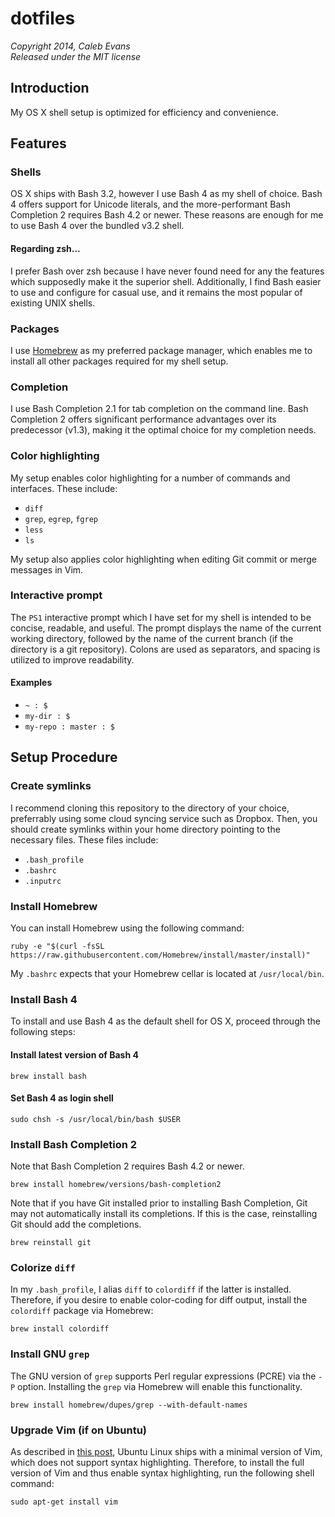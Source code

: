 # dotfiles
*Copyright 2014, Caleb Evans*  
*Released under the MIT license*

## Introduction

My OS X shell setup is optimized for efficiency and convenience.

## Features

### Shells

OS X ships with Bash 3.2, however I use Bash 4 as my shell of choice. Bash 4 offers support for Unicode literals, and the more-performant Bash Completion 2 requires Bash 4.2 or newer. These reasons are enough for me to use Bash 4 over the bundled v3.2 shell.

#### Regarding zsh...

I prefer Bash over zsh because I have never found need for any the features which supposedly make it the superior shell. Additionally, I find Bash easier to use and configure for casual use, and it remains the most popular of existing UNIX shells.

### Packages

I use [Homebrew](http://brew.sh/) as my preferred package manager, which enables me to install all other packages required for my shell setup.

### Completion

I use Bash Completion 2.1 for tab completion on the command line. Bash Completion 2 offers significant performance advantages over its predecessor (v1.3), making it the optimal choice for my completion needs.

### Color highlighting

My setup enables color highlighting for a number of commands and interfaces. These include:

* `diff`
* `grep`, `egrep`, `fgrep`
* `less`
* `ls`

My setup also applies color highlighting when editing Git commit or merge messages in Vim.

### Interactive prompt

The `PS1` interactive prompt which I have set for my shell is intended to be concise, readable, and useful. The prompt displays the name of the current working directory, followed by the name of the current branch (if the directory is a git repository). Colons are used as separators, and spacing is utilized to improve readability.

#### Examples

* `~ : $`
* `my-dir : $`
* `my-repo : master : $`

## Setup Procedure

### Create symlinks

I recommend cloning this repository to the directory of your choice, preferrably using some cloud syncing service such as Dropbox. Then, you should create symlinks within your home directory pointing to the necessary files. These files include:

* `.bash_profile`
* `.bashrc`
* `.inputrc`

### Install Homebrew

You can install Homebrew using the following command:

```
ruby -e "$(curl -fsSL https://raw.githubusercontent.com/Homebrew/install/master/install)"
```

My `.bashrc` expects that your Homebrew cellar is located at `/usr/local/bin`.

### Install Bash 4

To install and use Bash 4 as the default shell for OS X, proceed through the following steps:

#### Install latest version of Bash 4

```
brew install bash
```

#### Set Bash 4 as login shell

```
sudo chsh -s /usr/local/bin/bash $USER
```

### Install Bash Completion 2

Note that Bash Completion 2 requires Bash 4.2 or newer.

```
brew install homebrew/versions/bash-completion2
```

Note that if you have Git installed prior to installing Bash Completion, Git may not automatically install its completions. If this is the case, reinstalling Git should add the completions.

```
brew reinstall git
```

### Colorize `diff`

In my `.bash_profile`, I alias `diff` to `colordiff` if the latter is installed. Therefore, if you desire to enable color-coding for diff output, install the `colordiff` package via Homebrew:

```
brew install colordiff
```

### Install GNU `grep`

The GNU version of `grep` supports Perl regular expressions (PCRE) via the `-P` option. Installing the `grep` via Homebrew will enable this functionality.

```
brew install homebrew/dupes/grep --with-default-names
```

### Upgrade Vim (if on Ubuntu)

As described in [this
post](http://www.cyberciti.biz/faq/howto-install-full-vim-under-ubuntu-linux/),
Ubuntu Linux ships with a minimal version of Vim, which does not support syntax
highlighting. Therefore, to install the full version of Vim and thus enable
syntax highlighting, run the following shell command:

```
sudo apt-get install vim
```
